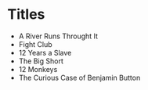 # Titles 

- A River Runs Throught It
- Fight Club
- 12 Years a Slave
- The Big Short
- 12 Monkeys
- The Curious Case of Benjamin Button
